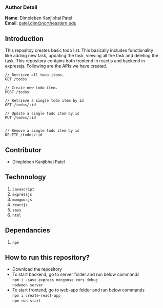 ### Author Detail <br>

**Name**: Dimpleben Kanjibhai Patel <br />
**Email**: [patel.dim@northeastern.edu](mailto:patel.dim@northeastern.edu) <br />

## Introduction

This repositoy creates basic todo list. This basically includes functionality like adding new task, updating the task, viewing all the task and deleting the task. This repository contains both frontend in reactjs and backend in expressjs. Following are the APIs we have created.

```
// Retrieve all todo items.
GET /todos

// Create new todo item.
POST /todos

// Retrieve a single todo item by id
GET /todos/:id

// Update a single todo item by id
PUT /todos/:id


// Remove a single todo item by id
DELETE /todos/:id
```

## Contributor

- Dimpleben Kanjibhai Patel

## Technnology

1. `Javascript`
2. `expressjs`
3. `mongoosjs`
4. `reactjs`
5. `sass`
6. `html`

## Dependancies

1.  `npm`

## How to run this repository?

- Download the repository
- To start backend, go to server folder and run below commands <br>
  `npm i -save express mongoose cors debug`<br>
  `nodemon server`
- To start frontend, go to web-app folder and run below commands <br>
  `npm i create-react-app` <br>
  `npm run start`
